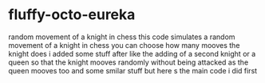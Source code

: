 # fluffy-octo-eureka
random movement of a knight in chess
this code simulates a random movement of a knight in chess you can choose how many mooves the knight does i added some stuff after like the adding of a second knight or a queen so that the knight mooves randomly without being attacked as the queen mooves too and some smilar stuff but here s the main code i did first 
